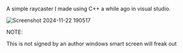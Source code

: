 A simple raycaster I made using C++ a while ago in visual studio.

![Screenshot 2024-11-22 190517](https://github.com/user-attachments/assets/7d3008a3-02b9-4e32-9a7e-d06329dda526)

NOTE:

This is not signed by an author windows smart screen will freak out
